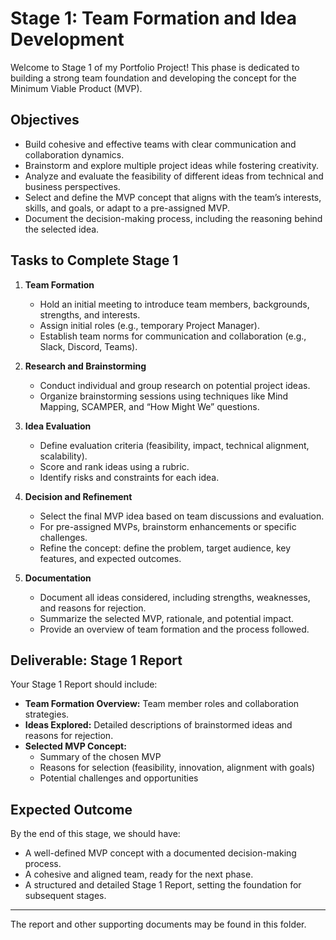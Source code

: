 # Stage 1: Team Formation and Idea Development

Welcome to Stage 1 of my Portfolio Project!
This phase is dedicated to building a strong team foundation and developing the concept for the Minimum Viable Product (MVP).

## Objectives
- Build cohesive and effective teams with clear communication and collaboration dynamics.
- Brainstorm and explore multiple project ideas while fostering creativity.
- Analyze and evaluate the feasibility of different ideas from technical and business perspectives.
- Select and define the MVP concept that aligns with the team’s interests, skills, and goals, or adapt to a pre-assigned MVP.
- Document the decision-making process, including the reasoning behind the selected idea.

## Tasks to Complete Stage 1
1. **Team Formation**
	- Hold an initial meeting to introduce team members, backgrounds, strengths, and interests.
	- Assign initial roles (e.g., temporary Project Manager).
	- Establish team norms for communication and collaboration (e.g., Slack, Discord, Teams).

2. **Research and Brainstorming**
	- Conduct individual and group research on potential project ideas.
	- Organize brainstorming sessions using techniques like Mind Mapping, SCAMPER, and “How Might We” questions.

3. **Idea Evaluation**
	- Define evaluation criteria (feasibility, impact, technical alignment, scalability).
	- Score and rank ideas using a rubric.
	- Identify risks and constraints for each idea.

4. **Decision and Refinement**
	- Select the final MVP idea based on team discussions and evaluation.
	- For pre-assigned MVPs, brainstorm enhancements or specific challenges.
	- Refine the concept: define the problem, target audience, key features, and expected outcomes.

5. **Documentation**
	- Document all ideas considered, including strengths, weaknesses, and reasons for rejection.
	- Summarize the selected MVP, rationale, and potential impact.
	- Provide an overview of team formation and the process followed.

## Deliverable: Stage 1 Report
Your Stage 1 Report should include:
- **Team Formation Overview:** Team member roles and collaboration strategies.
- **Ideas Explored:** Detailed descriptions of brainstormed ideas and reasons for rejection.
- **Selected MVP Concept:**
  - Summary of the chosen MVP
  - Reasons for selection (feasibility, innovation, alignment with goals)
  - Potential challenges and opportunities

## Expected Outcome
By the end of this stage, we should have:
- A well-defined MVP concept with a documented decision-making process.
- A cohesive and aligned team, ready for the next phase.
- A structured and detailed Stage 1 Report, setting the foundation for subsequent stages.

---

The report and other supporting documents may be found in this folder.
